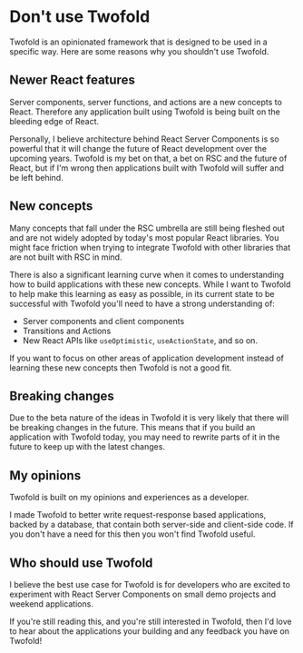 # Don't use Twofold

Twofold is an opinionated framework that is designed to be used in a specific way. Here are some reasons why you shouldn't use Twofold.

## Newer React features

Server components, server functions, and actions are a new concepts to React. Therefore any application built using Twofold is being built on the bleeding edge of React.

Personally, I believe architecture behind React Server Components is so powerful that it will change the future of React development over the upcoming years. Twofold is my bet on that, a bet on RSC and the future of React, but if I'm wrong then applications built with Twofold will suffer and be left behind.

## New concepts

Many concepts that fall under the RSC umbrella are still being fleshed out and are not widely adopted by today's most popular React libraries. You might face friction when trying to integrate Twofold with other libraries that are not built with RSC in mind.

There is also a significant learning curve when it comes to understanding how to build applications with these new concepts. While I want to Twofold to help make this learning as easy as possible, in its current state to be successful with Twofold you'll need to have a strong understanding of:

- Server components and client components
- Transitions and Actions
- New React APIs like `useOptimistic`, `useActionState`, and so on.

If you want to focus on other areas of application development instead of learning these new concepts then Twofold is not a good fit.

## Breaking changes

Due to the beta nature of the ideas in Twofold it is very likely that there will be breaking changes in the future. This means that if you build an application with Twofold today, you may need to rewrite parts of it in the future to keep up with the latest changes.

## My opinions

Twofold is built on my opinions and experiences as a developer.

I made Twofold to better write request-response based applications, backed by a database, that contain both server-side and client-side code. If you don't have a need for this then you won't find Twofold useful.

## Who should use Twofold

I believe the best use case for Twofold is for developers who are excited to experiment with React Server Components on small demo projects and weekend applications.

If you're still reading this, and you're still interested in Twofold, then I'd love to hear about the applications your building and any feedback you have on Twofold!
